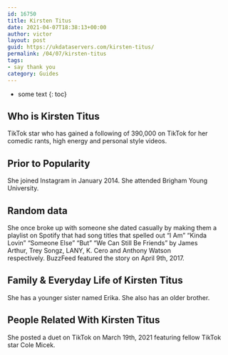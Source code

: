 ```yaml
---
id: 16750
title: Kirsten Titus
date: 2021-04-07T18:38:13+00:00
author: victor
layout: post
guid: https://ukdataservers.com/kirsten-titus/
permalink: /04/07/kirsten-titus
tags:
- say thank you
category: Guides
---
```


* some text
{: toc}


## Who is Kirsten Titus



TikTok star who has gained a following of 390,000 on TikTok for her comedic rants, high energy and personal style videos. 

                
                
                
## Prior to Popularity



She joined Instagram in January 2014. She attended Brigham Young University.

                
                
                
## Random data



She once broke up with someone she dated casually by making them a playlist on Spotify that had song titles that spelled out &#8220;I Am&#8221; &#8220;Kinda Lovin&#8221; &#8220;Someone Else&#8221; &#8220;But&#8221; &#8220;We Can Still Be Friends&#8221; by James Arthur, Trey Songz, LANY, K. Cero and Anthony Watson respectively. BuzzFeed featured the story on April 9th, 2017. 

                
                
                
## Family & Everyday Life of Kirsten Titus



She has a younger sister named Erika. She also has an older brother.

                
                
                
## People Related With Kirsten Titus



She posted a duet on TikTok on March 19th, 2021 featuring fellow TikTok star Cole Micek.

                
              
            
          
          
          